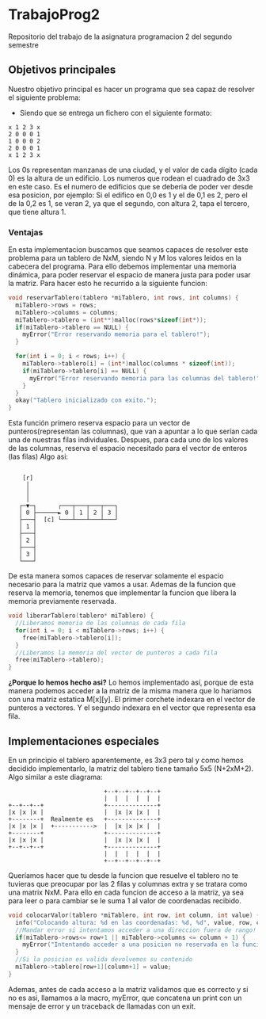 # TrabajoProg2
Repositorio del trabajo de la asignatura programacion 2 del segundo semestre
## Objetivos principales
Nuestro objetivo principal es hacer un programa que sea capaz de resolver el siguiente problema:
- Siendo que se entrega un fichero con el siguiente formato: 
```
x 1 2 3 x
2 0 0 0 1
1 0 0 0 2
2 0 0 0 1
x 1 2 3 x
```
Los 0s representan manzanas de una ciudad, y el valor de cada dígito (cada 0) es la altura de un edificio.
Los numeros que rodean el cuadrado de 3x3 en este caso. Es el numero de edificios que se deberia de poder ver desde esa posicion, por ejemplo:
Si el edifico en 0,0 es 1 y el de 0,1 es 2, pero el de la 0,2 es 1, se veran 2, ya que el segundo, con altura 2, tapa el tercero, que tiene altura 1.
### Ventajas
En esta implementacion buscamos que seamos capaces de resolver este problema para un tablero de NxM, siendo N y M los valores leidos en la cabecera del programa.
Para ello debemos implementar una memoria dinámica, para poder reservar el espacio de manera justa para poder usar la matriz.
Para hacer esto he recurrido a la siguiente funcion:
```c
void reservarTablero(tablero *miTablero, int rows, int columns) {
  miTablero->rows = rows;
  miTablero->columns = columns;
  miTablero->tablero = (int**)malloc(rows*sizeof(int*));
  if(miTablero->tablero == NULL) {
    myError("Error reservando memoria para el tablero!");
  }

  for(int i = 0; i < rows; i++) {
    miTablero->tablero[i] = (int*)malloc(columns * sizeof(int));
    if(miTablero->tablero[i] == NULL) {
      myError("Error reservando memoria para las columnas del tablero!");
    }
  }
  okay("Tablero inicializado con exito.");
}
```
Esta función primero reserva espacio para un vector de punteros(representan las columnas), que van a apuntar a lo que serían cada una de nuestras filas individuales.
Despues, para cada uno de los valores de las columnas, reserva el espacio necesitado para el vector de enteros (las filas)
Algo asi:
```
                            
    [r]                         
     │                          
     │                          
     │                          
   ┌─▼─┐      ┌───┬───┬───┬───┐ 
   │ 0 ├──────► 0 │ 1 │ 2 │ 3 │ 
   ├───┤  [c] └───┴───┴───┴───┘ 
   │ 1 │                        
   ├───┤                        
   │ 2 │                        
   ├───┤                        
   │ 3 │                        
   └───┘
```
De esta manera somos capaces de reservar solamente el espacio necesario para la matriz que vamos a usar.
Ademas de la funcion que reserva la memoria, tenemos que implementar la funcion que libera la memoria previamente reservada.
```c
void liberarTablero(tablero* miTablero) {
  //Liberamos memoria de las columnas de cada fila
  for(int i = 0; i < miTablero->rows; i++) {
    free(miTablero->tablero[i]);
  }
  //Liberamos la memoria del vector de punteros a cada fila
  free(miTablero->tablero);
}
```
**¿Porque lo hemos hecho asi?**
Lo hemos implementado así, porque de esta manera podemos acceder a la matriz de la misma manera que lo hariamos con una matriz estatica M[x][y].
El primer corchete indexara en el vector de punteros a vectores. Y el segundo indexara en el vector que representa esa fila.

## Implementaciones especiales
En un principio el tablero aparentemente, es 3x3 pero tal y como hemos decidido implementarlo, la matriz del tablero tiene tamaño 5x5 (N+2xM+2). Algo similar a este diagrama:
```
                           +--+--+--+--+--+
                           |  |  |  |  |  |
+--+--+--+                 +--------------+
|x |x |x |                 |  |x |x |x |  |
+--------+  Realmente es   +--------------+
|x |x |x |  +----------->  |  |x |x |x |  |
+--------+                 +--------------+
|x |x |x |                 |  |x |x |x |  |
+--+--+--+                 +--------------+
                           |  |  |  |  |  |
                           +--+--+--+--+--+
```
Queríamos hacer que tu desde la funcion que resuelve el tablero no te tuvieras que preocupar por las 2 filas y columnas extra y se tratara como una matrix NxM. Para ello en cada funcion de acceso a la matriz, ya sea para leer o para cambiar se le suma 1 al valor de coordenadas recibido.
```c
void colocarValor(tablero *miTablero, int row, int column, int value) {
  info("Colocando altura: %d en las coordenadas: %d, %d", value, row, column);
  //Mandar error si intentamos acceder a una direccion fuera de rango!
  if(miTablero->rows<= row+1 || miTablero->columns <= column + 1) {
    myError("Intentando acceder a una posicion no reservada en la funcion : %s", __FUNCTION__);
  }
  //Si la posicion es valida devolvemos su contenido
  miTablero->tablero[row+1][column+1] = value;
}
```
Ademas, antes de cada acceso a la matriz validamos que es correcto y si no es asi, llamamos a la macro, myError, que concatena un print con un mensaje de error y un traceback de llamadas con un exit.
